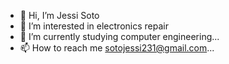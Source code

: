 - 👋 Hi, I’m Jessi Soto
- 👀 I’m interested in electronics repair
- 🌱 I’m currently studying computer engineering...
- 📫 How to reach me sotojessi231@gmail.com...

<!---
jsoto28/jsoto28 is a ✨ special ✨ repository because its `README.md` (this file) appears on your GitHub profile.
You can click the Preview link to take a look at your changes.
--->
